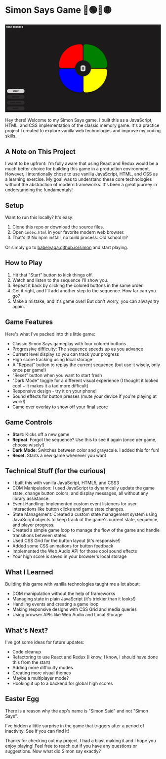 # Simon Says Game 🔴🟢🔵🟡

![Simon Game Screenshot](Assets/simon-desktop.png)

Hey there! Welcome to my Simon Says game. I built this as a JavaScript, HTML, and CSS implementation of the classic memory game. It's a practice project I created to explore vanilla web technologies and improve my coding skills.

## A Note on This Project

I want to be upfront: I'm fully aware that using React and Redux would be a much better choice for building this game in a production environment. However, I intentionally chose to use vanilla JavaScript, HTML, and CSS as a learning exercise. My goal was to understand these core technologies without the abstraction of modern frameworks. It's been a great journey in understanding the fundamentals!

## Setup

Want to run this locally? It's easy:
1. Clone this repo or download the source files.
2. Open `index.html` in your favorite modern web browser.
3. That's it! No npm install, no build process. Old school 🤓?

Or simply go to [babelyaga.github.io/simon](https://babelyaga.github.io/simon) and start playing.

## How to Play

1. Hit that "Start" button to kick things off.
2. Watch and listen to the sequence I'll show you.
3. Repeat it back by clicking the colored buttons in the same order.
4. Get it right, and I'll add another step to the sequence. How far can you go?
5. Make a mistake, and it's game over! But don't worry, you can always try again.

## Game Features

Here's what I've packed into this little game:

- Classic Simon Says gameplay with four colored buttons
- Progressive difficulty: The sequence speeds up as you advance
- Current level display so you can track your progress
- High score tracking using local storage
- A "Repeat" button to replay the current sequence (but use it wisely, only once per game!)
- "Reset" button when you want to start fresh
- "Dark Mode" toggle for a different visual experience (I thought it looked cool + it makes it a tad more difficult)
- Responsive design - try it on your phone!
- Sound effects for button presses (mute your device if you're playing at work!)
- Game over overlay to show off your final score

## Game Controls

- **Start**: Kicks off a new game
- **Repeat**: Forgot the sequence? Use this to see it again (once per game, choose wisely!)
- **Dark Mode**: Switches between color and grayscale. I added this for fun!
- **Reset**: Starts a new game whenever you want

## Technical Stuff (for the curious)

- I built this with vanilla JavaScript, HTML5, and CSS3
- DOM Manipulation: I used JavaScript to dynamically update the game state, change button colors, and display messages, all without any library assistance.
- Event Handling: Implemented custom event listeners for user interactions like button clicks and game state changes.
- State Management: Created a custom state management system using JavaScript objects to keep track of the game's current state, sequence, and player progress.
- Created a simple game loop to manage the flow of the game and handle transitions between states.
- Used CSS Grid for the button layout (it's responsive!)
- Added some CSS animations for button feedback
- Implemented the Web Audio API for those cool sound effects
- Your high score is saved in your browser's local storage

## What I Learned

Building this game with vanilla technologies taught me a lot about:
- DOM manipulation without the help of frameworks
- Managing state in plain JavaScript (it's trickier than it looks!)
- Handling events and creating a game loop
- Making responsive designs with CSS Grid and media queries
- Using browser APIs like Web Audio and Local Storage

## What's Next?

I've got some ideas for future updates:
- Code cleanup
- Refactoring to use React and Redux (I know, I know, I should have done this from the start)
- Adding more difficulty modes
- Creating more visual themes
- Maybe a multiplayer mode?
- Hooking it up to a backend for global high scores

## Easter Egg
There is a reason why the app's name is "Simon Said" and not "Simon Says".

I've hidden a little surprise in the game that triggers after a period of inactivity. See if you can find it!

Thanks for checking out my project. I had a blast making it and I hope you enjoy playing! Feel free to reach out if you have any questions or suggestions. Now what did Simon say exactly?
